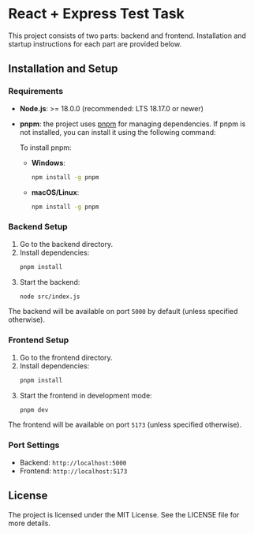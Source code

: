 # React + Express Test Task

This project consists of two parts: backend and frontend. Installation and startup instructions for each part are provided below.

## Installation and Setup

### Requirements

- **Node.js**:  >= 18.0.0 (recommended: LTS 18.17.0 or newer)

- **pnpm**: the project uses [pnpm](https://pnpm.io/) for managing dependencies. If pnpm is not installed, you can install it using the following command:

  To install pnpm:
  - **Windows**:
    ```bash
    npm install -g pnpm
    ```
  - **macOS/Linux**:
    ```bash
    npm install -g pnpm
    ```

### Backend Setup

1. Go to the backend directory.
2. Install dependencies:
    ```bash
    pnpm install
    ```
3. Start the backend:
    ```bash
    node src/index.js
    ```

The backend will be available on port `5000` by default (unless specified otherwise).

### Frontend Setup

1. Go to the frontend directory.
2. Install dependencies:
    ```bash
    pnpm install
    ```
3. Start the frontend in development mode:
    ```bash
    pnpm dev
    ```

The frontend will be available on port `5173` (unless specified otherwise).

### Port Settings

- Backend: `http://localhost:5000`
- Frontend: `http://localhost:5173`

## License

The project is licensed under the MIT License. See the LICENSE file for more details.
